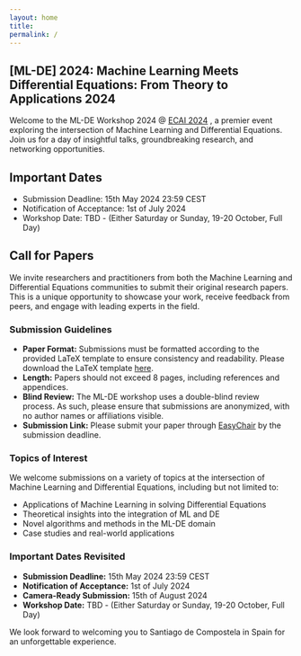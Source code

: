 ```yaml
---
layout: home
title: 
permalink: /
---
```


## [ML-DE] 2024: Machine Learning Meets Differential Equations: From Theory to Applications 2024

Welcome to the ML-DE Workshop 2024 @ [ECAI 2024](https://www.ecai2024.eu/) , a premier event exploring the intersection of Machine Learning and Differential Equations. Join us for a day of insightful talks, groundbreaking research, and networking opportunities.



## Important Dates

- Submission Deadline: 15th May 2024 23:59 CEST
- Notification of Acceptance: 1st of July 2024
- Workshop Date: TBD - (Either Saturday or Sunday, 19-20 October, Full Day)

## Call for Papers

We invite researchers and practitioners from both the Machine Learning and Differential Equations communities to submit their original research papers. This is a unique opportunity to showcase your work, receive feedback from peers, and engage with leading experts in the field.

### Submission Guidelines

- **Paper Format:** Submissions must be formatted according to the provided LaTeX template to ensure consistency and readability. Please download the LaTeX template [here](URL_to_LaTeX_template).
- **Length:** Papers should not exceed 8 pages, including references and appendices.
- **Blind Review:** The ML-DE workshop uses a double-blind review process. As such, please ensure that submissions are anonymized, with no author names or affiliations visible.
- **Submission Link:** Please submit your paper through [EasyChair](URL_to_submission_page) by the submission deadline.

### Topics of Interest

We welcome submissions on a variety of topics at the intersection of Machine Learning and Differential Equations, including but not limited to:

- Applications of Machine Learning in solving Differential Equations
- Theoretical insights into the integration of ML and DE
- Novel algorithms and methods in the ML-DE domain
- Case studies and real-world applications

### Important Dates Revisited

- **Submission Deadline:** 15th May 2024 23:59 CEST
- **Notification of Acceptance:** 1st of July 2024
- **Camera-Ready Submission:** 15th of August 2024
- **Workshop Date:** TBD - (Either Saturday or Sunday, 19-20 October, Full Day)

We look forward to welcoming you to Santiago de Compostela in Spain for an unforgettable experience.
